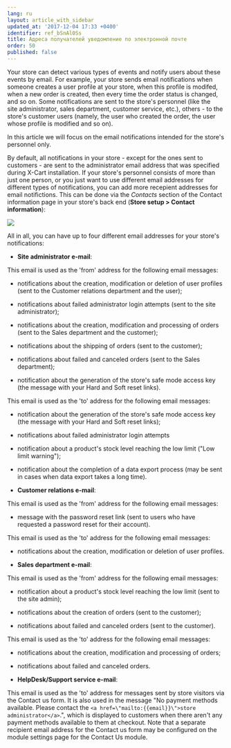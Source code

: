 ```yaml
---
lang: ru
layout: article_with_sidebar
updated_at: '2017-12-04 17:33 +0400'
identifier: ref_bSnAl0Ss
title: Адреса получателей уведомление по электронной почте
order: 50
published: false
---
```

Your store can detect various types of events and notify users about these events by email. For example, your store sends email notifications when someone creates a user profile at your store, when this profile is modifed, when a new order is created, then every time the order status is changed, and so on. Some notifications are sent to the store's personnel (like the site administrator, sales department, customer service, etc.), others - to the store's customer users (namely, the user who created the order, the user whose profile is modified and so on). 

In this article we will focus on the email notifications intended for the store's personnel only.

By default, all notifications in your store - except for the ones sent to customers - are sent to the administrator email address that was specified during X-Cart installation. If your store's personnel consists of more than just one person, or you just want to use different email addresses for different types of notifications, you can add more recepient addresses for email notifictions. This can be done via the _Contacts_ section of the Contact information page in your store's back end (**Store setup > Contact information**):

![]({{site.baseurl}}/attachments/7505260/7602606.png)

All in all, you can have up to four different email addresses for your store's notifications:

*   **Site administrator e-mail**:

This email is used as the 'from' address for the following email messages:

- notifications about the creation, modification or deletion of user profiles (sent to the Customer relations department and the user);

- notifications about failed administrator login attempts (sent to the site administrator);

- notifications about the creation, modification and processing of orders (sent to the Sales department and the customer);

- notifications about the shipping of orders (sent to the customer);

- notifications about failed and canceled orders (sent to the Sales department);

- notification about the generation of the store's safe mode access key (the message with your Hard and Soft reset links).

This email is used as the 'to' address for the following email messages:

- notification about the generation of the store's safe mode access key (the message with your Hard and Soft reset links);

- notifications about failed administrator login attempts 

- notification about a product's stock level reaching the low limit ("Low limit warning");

- notification about the completion of a data export process (may be sent in cases when data export takes a long time).

*   **Customer relations e-mail**: 

This email is used as the 'from' address for the following email messages:

- message with the password reset link (sent to users who have requested a password reset for their account).

This email is used as the 'to' address for the following email messages:

- notifications about the creation, modification or deletion of user profiles.

*   **Sales department e-mail**:

This email is used as the 'from' address for the following email messages:

- notification about a product's stock level reaching the low limit (sent to the site admin);

- notifications about the creation of orders (sent to the customer);

- notifications about failed and canceled orders (sent to the customer).

This email is used as the 'to' address for the following email messages:

- notifications about the creation, modification and processing of orders;

- notifications about failed and canceled orders.

*   **HelpDesk/Support service e-mail**: 

This email is used as the 'to' address for messages sent by store visitors via the Contact us form. It is also used in the message "No payment methods available. Please contact the `<a href=\"mailto:{{email}}\">store administrator</a>`.", which is displayed to customers when there aren't any payment methods available to them at checkout. Note that a separate recipient email address for the Contact us form may be configured on the module settings page for the Contact Us module.

